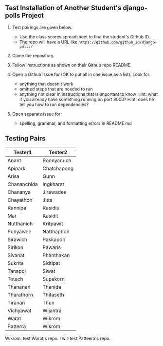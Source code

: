 ## Test Installation of Another Student's django-polls Project

1. Test pairings are given below.
   - Use the class scores spreadsheet to find the student's Github ID.
   - The repo will have a URL like `https://github.com/github_id/django-polls/`

2. Clone the repository.

3. Follow instructions as shown on their Github repo README.

4. Open a Github issue for (OK to put all in one issue as a list).  Look for:
    - anything that doesn't work
    - omitted steps that are needed to run
    - anything not clear in instructions that is important to know
      Hint: what if you already have something running on port 8000?
      Hint: does he tell you how to run dependencies?

5. Open separate issue for:
    - spelling, grammar, and formatting errors in README.md

## Testing Pairs

| Tester1 | Tester2 |
|---------|--------|
| Anant |  Boonyanuch |
| Apipark | Chatchapong |
| Arisa  | Gunn |
| Chananchida | Ingkharat |
| Chananya | Jirawadee |
| Chayathon | Jitta |
| Kannipa | Kasidis |
| Mai | Kasidit |
| Nutthanich | Kritpawit  |
| Punyawee   | Natthaphon |
| Sirawich | Pakkapon |
| Sirikon | Pawaris |
| Sivanat  | Phanthakan |
| Sukrita | Sidtipat |
| Tanapol | Siwat |
| Tetach | Supakorn |
| Thananan | Thanida |
| Tharathorn | Thitaseth |
| Tiranan | Thun |
| Vichyawat | Wijantra |
| Warat | Wikrom |
| Patterra | Wikrom |

Wikrom: test Warat's repo.  I will test Patteera's repo.
